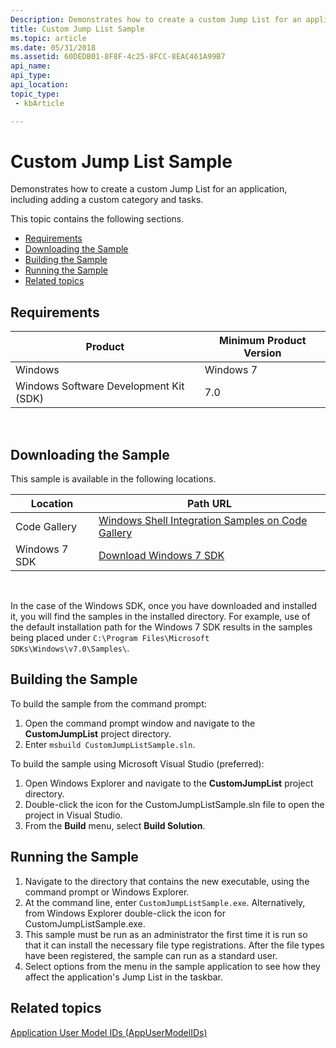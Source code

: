 ```yaml
---
Description: Demonstrates how to create a custom Jump List for an application, including adding a custom category and tasks.
title: Custom Jump List Sample
ms.topic: article
ms.date: 05/31/2018
ms.assetid: 60DEDB01-8F8F-4c25-8FCC-8EAC461A99B7
api_name: 
api_type: 
api_location: 
topic_type: 
 - kbArticle

---
```


# Custom Jump List Sample

Demonstrates how to create a custom Jump List for an application, including adding a custom category and tasks.

This topic contains the following sections.

-   [Requirements](#requirements)
-   [Downloading the Sample](#downloading-the-sample)
-   [Building the Sample](#building-the-sample)
-   [Running the Sample](#running-the-sample)
-   [Related topics](#related-topics)

## Requirements



| Product                                | Minimum Product Version |
|----------------------------------------|-------------------------|
| Windows                                | Windows 7               |
| Windows Software Development Kit (SDK) | 7.0                     |



 

## Downloading the Sample

This sample is available in the following locations.



| Location      | Path URL                                                                                             |
|---------------|------------------------------------------------------------------------------------------------------|
| Code Gallery  | [Windows Shell Integration Samples on Code Gallery](https://code.msdn.microsoft.com/shellintegration) |
| Windows 7 SDK | [Download Windows 7 SDK](https://msdn.microsoft.com/windowsvista/bb980924.aspx)                            |



 

In the case of the Windows SDK, once you have downloaded and installed it, you will find the samples in the installed directory. For example, use of the default installation path for the Windows 7 SDK results in the samples being placed under `C:\Program Files\Microsoft SDKs\Windows\v7.0\Samples\`.

## Building the Sample

To build the sample from the command prompt:

1.  Open the command prompt window and navigate to the **CustomJumpList** project directory.
2.  Enter `msbuild CustomJumpListSample.sln`.

To build the sample using Microsoft Visual Studio (preferred):

1.  Open Windows Explorer and navigate to the **CustomJumpList** project directory.
2.  Double-click the icon for the CustomJumpListSample.sln file to open the project in Visual Studio.
3.  From the **Build** menu, select **Build Solution**.

## Running the Sample

1.  Navigate to the directory that contains the new executable, using the command prompt or Windows Explorer.
2.  At the command line, enter `CustomJumpListSample.exe`. Alternatively, from Windows Explorer double-click the icon for CustomJumpListSample.exe.
3.  This sample must be run as an administrator the first time it is run so that it can install the necessary file type registrations. After the file types have been registered, the sample can run as a standard user.
4.  Select options from the menu in the sample application to see how they affect the application's Jump List in the taskbar.

## Related topics

<dl> <dt>

[Application User Model IDs (AppUserModelIDs)](appids.md)
</dt> </dl>

 

 



